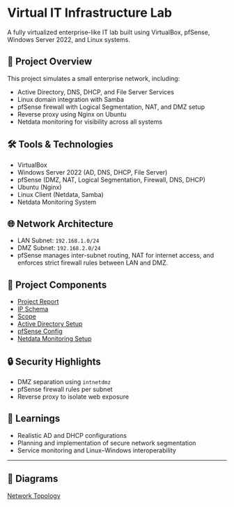 # Virtual IT Infrastructure Lab

A fully virtualized enterprise-like IT lab built using VirtualBox, pfSense, Windows Server 2022, and Linux systems.

## 🧱 Project Overview

This project simulates a small enterprise network, including:
- Active Directory, DNS, DHCP, and File Server Services
- Linux domain integration with Samba
- pfSense firewall with Logical Segmentation, NAT, and DMZ setup
- Reverse proxy using Nginx on Ubuntu
- Netdata monitoring for visibility across all systems

## 🛠️ Tools & Technologies

- VirtualBox
- Windows Server 2022 (AD, DNS, DHCP, File Server)
- pfSense (DMZ, NAT, Logical Segmentation, Firewall, DNS, DHCP)
- Ubuntu (Nginx)
- Linux Client (Netdata, Samba)
- Netdata Monitoring System

## 🌐 Network Architecture

- LAN Subnet: `192.168.1.0/24`
- DMZ Subnet: `192.168.2.0/24`
- pfSense manages inter-subnet routing, NAT for internet access, and enforces strict firewall rules between LAN and DMZ.

## 📁 Project Components

- [Project Report](documentation/project-report1.pdf)
- [IP Schema](documentation/Ip-Schema.md)
- [Scope](configs/windows/dhcp_scope.txt)
- [Active Directory Setup](configs/windows/ad_user.txt)
- [pfSense Config](configs/pfSense/interfaces_configs.txt)
- [Netdata Monitoring Setup](configs/netdata/dashboard.txt)

## 🔒 Security Highlights

- DMZ separation using `intnetdmz`
- pfSense firewall rules per subnet
- Reverse proxy to isolate web exposure

## 🧠 Learnings

- Realistic AD and DHCP configurations
- Planning and implementation of secure network segmentation
- Service monitoring and Linux–Windows interoperability

---

## 📸 Diagrams

[Network Topology](network-diagrams/topology.png)
